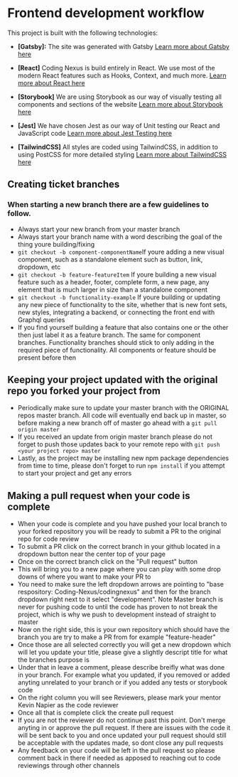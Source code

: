 # Frontend development workflow

This project is built with the following technologies:

- **[Gatsby]:** The site was generated with Gatsby
[Learn more about Gatsby here](https://www.gatsbyjs.com/)

- **[React]** Coding Nexus is build entirely in React. We use most of the modern React features such as Hooks, Context, and much more.
[Learn more about React here](https://reactjs.org/)

- **[Storybook]** We are using Storybook as our way of visually testing all components and sections of the website
[Learn more about Storybook here](https://storybook.js.org/docs/react/get-started/introduction/)

- **[Jest]** We have chosen Jest as our way of Unit testing our React and JavaScript code
[Learn more about Jest Testing here](https://jestjs.io/en/)

- **[TailwindCSS]** All styles are coded using TailwindCSS, in addition to using PostCSS for more detailed styling
[Learn more about TailwindCSS here](https://tailwindcss.com/)

## Creating ticket branches

### When starting a new branch there are a few guidelines to follow.

- Always start your new branch from your master branch
- Always start your branch name with a word describing the goal of the thing youre building/fixing
- `git checkout -b component-componentName`If youre adding a new visual component, such as a standalone element such as button, link, dropdown, etc
- `git checkout -b feature-featureItem` If youre building a new visual feature such as a header, footer, complete form, a new page, any element that is much larger in size than a standalone component
- `git checkout -b functionality-example` If youre building or updating any new piece of functionality to the site, whether that is new font sets, new styles, integrating a backend, or connecting the front end with Graphql queries
- If you find yourself building a feature that also contains one or the other then just label it as a feature branch. The same for component branches. Functionality branches should stick to only adding in the required piece of functionality. All components or feature should be present before then

## Keeping your project updated with the original repo you forked your project from

- Periodically make sure to update your master branch with the ORIGINAL repos master branch. All code will eventually end back up in master, so before making a new branch off of master go ahead with a `git pull origin master`
- If you received an update from origin master branch please do not forget to push those updates back to your remote repo with `git push <your project repo> master`
- Lastly, as the project may be installing new npm package dependencies from time to time, please don't forget to run `npm install` if you attempt to start your project and get any errors

## Making a pull request when your code is complete

- When your code is complete and you have pushed your local branch to your forked repository you will be ready to submit a PR to the original repo for code review
- To submit a PR click on the correct branch in your github located in a dropdown button near the center top of your page
- Once on the correct branch click on the "Pull request" button
- This will bring you to a new page where you can play with some drop downs of where you want to make your PR to
- You need to make sure the left dropdown arrows are pointing to "base respository: Coding-Nexus/codingnexus" and then for the branch dropdown right next to it select "development". Note Master branch is never for pushing code to until the code has proven to not break the project, which is why we push to development instead of straight to master
- Now on the right side, this is your own repository which should have the branch you are try to make a PR from for example "feature-header"
- Once those are all selected correctly you will get a new dropdown which will let you update your title, please give a slightly descript title for what the branches purpose is
- Under that in leave a comment, please describe breifly what was done in your branch. For example what you updated, if you removed or added anyting unrelated to your branch or if you added any tests or storybook code
- On the right column you will see Reviewers, please mark your mentor Kevin Napier as the code reviewer
- Once all that is complete click the create pull request
- If you are not the reviewer do not continue past this point. Don't merge anyting in or approve the pull request. If there are issues with the code it will be sent back to you and once updated your pull request should still be acceptable with the updates made, so dont close any pull requests
- Any feedback on your code will be left in the pull request so please comment back in there if needed as apposed to reaching out to code reviewings through other channels
